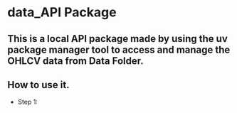 # data_API Package

## This is a local API package made by using the uv package manager tool to access and manage the OHLCV data from Data Folder.

## How to use it.
- Step 1:  